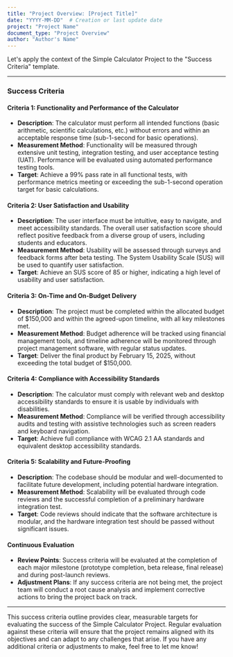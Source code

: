 ```yaml
---
title: "Project Overview: [Project Title]"
date: "YYYY-MM-DD"  # Creation or last update date
project: "Project Name"
document_type: "Project Overview"
author: "Author's Name"
---
```

Let's apply the context of the Simple Calculator Project to the "Success Criteria" template.

---

### Success Criteria

#### Criteria 1: **Functionality and Performance of the Calculator**
- **Description**: The calculator must perform all intended functions (basic arithmetic, scientific calculations, etc.) without errors and within an acceptable response time (sub-1-second for basic operations).
- **Measurement Method**: Functionality will be measured through extensive unit testing, integration testing, and user acceptance testing (UAT). Performance will be evaluated using automated performance testing tools.
- **Target**: Achieve a 99% pass rate in all functional tests, with performance metrics meeting or exceeding the sub-1-second operation target for basic calculations.

#### Criteria 2: **User Satisfaction and Usability**
- **Description**: The user interface must be intuitive, easy to navigate, and meet accessibility standards. The overall user satisfaction score should reflect positive feedback from a diverse group of users, including students and educators.
- **Measurement Method**: Usability will be assessed through surveys and feedback forms after beta testing. The System Usability Scale (SUS) will be used to quantify user satisfaction.
- **Target**: Achieve an SUS score of 85 or higher, indicating a high level of usability and user satisfaction.

#### Criteria 3: **On-Time and On-Budget Delivery**
- **Description**: The project must be completed within the allocated budget of $150,000 and within the agreed-upon timeline, with all key milestones met.
- **Measurement Method**: Budget adherence will be tracked using financial management tools, and timeline adherence will be monitored through project management software, with regular status updates.
- **Target**: Deliver the final product by February 15, 2025, without exceeding the total budget of $150,000.

#### Criteria 4: **Compliance with Accessibility Standards**
- **Description**: The calculator must comply with relevant web and desktop accessibility standards to ensure it is usable by individuals with disabilities.
- **Measurement Method**: Compliance will be verified through accessibility audits and testing with assistive technologies such as screen readers and keyboard navigation.
- **Target**: Achieve full compliance with WCAG 2.1 AA standards and equivalent desktop accessibility standards.

#### Criteria 5: **Scalability and Future-Proofing**
- **Description**: The codebase should be modular and well-documented to facilitate future development, including potential hardware integration.
- **Measurement Method**: Scalability will be evaluated through code reviews and the successful completion of a preliminary hardware integration test.
- **Target**: Code reviews should indicate that the software architecture is modular, and the hardware integration test should be passed without significant issues.

#### Continuous Evaluation
- **Review Points**: Success criteria will be evaluated at the completion of each major milestone (prototype completion, beta release, final release) and during post-launch reviews.
- **Adjustment Plans**: If any success criteria are not being met, the project team will conduct a root cause analysis and implement corrective actions to bring the project back on track.

---

This success criteria outline provides clear, measurable targets for evaluating the success of the Simple Calculator Project. Regular evaluation against these criteria will ensure that the project remains aligned with its objectives and can adapt to any challenges that arise. If you have any additional criteria or adjustments to make, feel free to let me know!